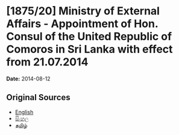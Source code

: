 # [1875/20] Ministry of External Affairs - Appointment of Hon. Consul of the United Republic of Comoros in Sri Lanka with effect from 21.07.2014

**Date:** 2014-08-12

## Original Sources

- [English](https://documents.gov.lk/view/extra-gazettes/2014/8/1875-20_E.pdf)
- [සිංහල](https://documents.gov.lk/view/extra-gazettes/2014/8/1875-20_S.pdf)
- [தமிழ்](https://documents.gov.lk/view/extra-gazettes/2014/8/1875-20_T.pdf)
